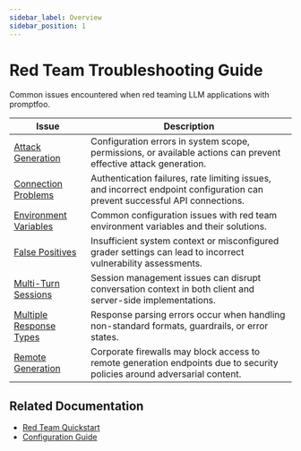 ```yaml
---
sidebar_label: Overview
sidebar_position: 1
---
```


# Red Team Troubleshooting Guide

Common issues encountered when red teaming LLM applications with promptfoo.

| Issue                                                                             | Description                                                                                                                 |
| --------------------------------------------------------------------------------- | --------------------------------------------------------------------------------------------------------------------------- |
| [Attack Generation](/docs/red-team/troubleshooting/attack-generation)             | Configuration errors in system scope, permissions, or available actions can prevent effective attack generation.            |
| [Connection Problems](/docs/red-team/troubleshooting/connecting-to-targets)       | Authentication failures, rate limiting issues, and incorrect endpoint configuration can prevent successful API connections. |
| [Environment Variables](/docs/red-team/troubleshooting/environment-variables)     | Common configuration issues with red team environment variables and their solutions.                                        |
| [False Positives](/docs/red-team/troubleshooting/grading-results)                 | Insufficient system context or misconfigured grader settings can lead to incorrect vulnerability assessments.               |
| [Multi-Turn Sessions](/docs/red-team/troubleshooting/multi-turn-sessions)         | Session management issues can disrupt conversation context in both client and server-side implementations.                  |
| [Multiple Response Types](/docs/red-team/troubleshooting/multiple-response-types) | Response parsing errors occur when handling non-standard formats, guardrails, or error states.                              |
| [Remote Generation](/docs/red-team/troubleshooting/remote-generation)             | Corporate firewalls may block access to remote generation endpoints due to security policies around adversarial content.    |

## Related Documentation

- [Red Team Quickstart](/docs/red-team/quickstart/)
- [Configuration Guide](/docs/configuration/guide/)
